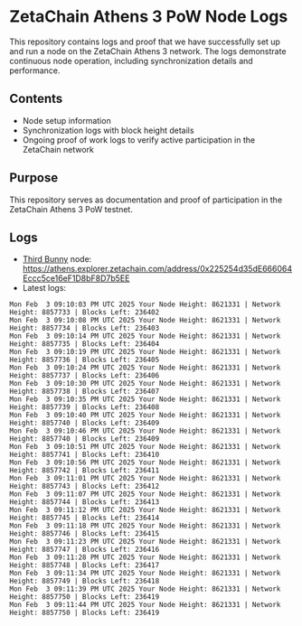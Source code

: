 # ZetaChain Athens 3 PoW Node Logs
This repository contains logs and proof that we have successfully set up and run a node on the ZetaChain Athens 3 network. The logs demonstrate continuous node operation, including synchronization details and performance.

## Contents
- Node setup information
- Synchronization logs with block height details
- Ongoing proof of work logs to verify active participation in the ZetaChain network

## Purpose
This repository serves as documentation and proof of participation in the ZetaChain Athens 3 PoW testnet.

## Logs

- [Third Bunny](https://thirdbunny.xyz/) node: https://athens.explorer.zetachain.com/address/0x225254d35dE666064Eccc5ce16eF1D8bF8D7b5EE
- Latest logs:
```
Mon Feb  3 09:10:03 PM UTC 2025 Your Node Height: 8621331 | Network Height: 8857733 | Blocks Left: 236402
Mon Feb  3 09:10:08 PM UTC 2025 Your Node Height: 8621331 | Network Height: 8857734 | Blocks Left: 236403
Mon Feb  3 09:10:14 PM UTC 2025 Your Node Height: 8621331 | Network Height: 8857735 | Blocks Left: 236404
Mon Feb  3 09:10:19 PM UTC 2025 Your Node Height: 8621331 | Network Height: 8857736 | Blocks Left: 236405
Mon Feb  3 09:10:24 PM UTC 2025 Your Node Height: 8621331 | Network Height: 8857737 | Blocks Left: 236406
Mon Feb  3 09:10:30 PM UTC 2025 Your Node Height: 8621331 | Network Height: 8857738 | Blocks Left: 236407
Mon Feb  3 09:10:35 PM UTC 2025 Your Node Height: 8621331 | Network Height: 8857739 | Blocks Left: 236408
Mon Feb  3 09:10:40 PM UTC 2025 Your Node Height: 8621331 | Network Height: 8857740 | Blocks Left: 236409
Mon Feb  3 09:10:46 PM UTC 2025 Your Node Height: 8621331 | Network Height: 8857740 | Blocks Left: 236409
Mon Feb  3 09:10:51 PM UTC 2025 Your Node Height: 8621331 | Network Height: 8857741 | Blocks Left: 236410
Mon Feb  3 09:10:56 PM UTC 2025 Your Node Height: 8621331 | Network Height: 8857742 | Blocks Left: 236411
Mon Feb  3 09:11:01 PM UTC 2025 Your Node Height: 8621331 | Network Height: 8857743 | Blocks Left: 236412
Mon Feb  3 09:11:07 PM UTC 2025 Your Node Height: 8621331 | Network Height: 8857744 | Blocks Left: 236413
Mon Feb  3 09:11:12 PM UTC 2025 Your Node Height: 8621331 | Network Height: 8857745 | Blocks Left: 236414
Mon Feb  3 09:11:18 PM UTC 2025 Your Node Height: 8621331 | Network Height: 8857746 | Blocks Left: 236415
Mon Feb  3 09:11:23 PM UTC 2025 Your Node Height: 8621331 | Network Height: 8857747 | Blocks Left: 236416
Mon Feb  3 09:11:28 PM UTC 2025 Your Node Height: 8621331 | Network Height: 8857748 | Blocks Left: 236417
Mon Feb  3 09:11:34 PM UTC 2025 Your Node Height: 8621331 | Network Height: 8857749 | Blocks Left: 236418
Mon Feb  3 09:11:39 PM UTC 2025 Your Node Height: 8621331 | Network Height: 8857750 | Blocks Left: 236419
Mon Feb  3 09:11:44 PM UTC 2025 Your Node Height: 8621331 | Network Height: 8857750 | Blocks Left: 236419
```
